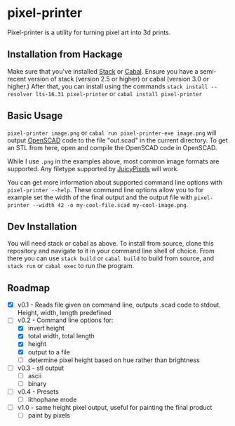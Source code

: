 # pixel-printer
Pixel-printer is a utility for turning pixel art into 3d prints.

## Installation from Hackage
Make sure that you've installed
[Stack](https://docs.haskellstack.org/en/stable/README/) or
[Cabal](https://www.haskell.org/cabal/). Ensure you have a semi-recent version
of stack (version 2.5 or higher) or cabal (version 3.0 or higher.) After that,
you can install using the commands `stack install --resolver lts-16.31
pixel-printer` or `cabal install pixel-printer`

## Basic Usage
`pixel-printer image.png` or `cabal run pixel-printer-exe image.png` will output
[OpenSCAD](https://www.openscad.org/index.html) code to the file "out.scad" in
the current directory. To get an STL from here, open and compile the OpenSCAD
code in OpenSCAD.

While I use `.png` in the examples above, most common image formats are
supported. Any filetype supported by
[JuicyPixels](https://hackage.haskell.org/package/JuicyPixels) will work.

You can get more information about supported command line options with
`pixel-printer --help`. These command line options allow you to for example set
the width of the final output and the output file with `pixel-printer --width 42
-o my-cool-file.scad my-cool-image.png`.

## Dev Installation
You will need stack or cabal as above. To install from source, clone this
repository and navigate to it in your command line shell of choice. From there
you can use `stack build` or `cabal build` to build from source, and `stack run`
or `cabal exec` to run the program.

## Roadmap
- [x] v0.1 - Reads file given on command line, outputs .scad code to stdout.
      Height, width, length predefined
- [ ] v0.2 - Command line options for:
    - [x] invert height
    - [x] total width, total length
    - [x] height
    - [x] output to a file
    - [ ] determine pixel height based on hue rather than brightness
- [ ] v0.3 - stl output
    - [ ] ascii
    - [ ] binary
- [ ] v0.4 - Presets
    - [ ] lithophane mode
- [ ] v1.0 - same height pixel output, useful for painting the final product
    - [ ] paint by pixels
